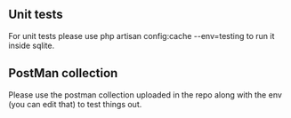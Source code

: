 ## Unit tests

For unit tests please use php artisan config:cache --env=testing to run it inside sqlite.

## PostMan collection

Please use the postman collection uploaded in the repo along with the env (you can edit that) to test things out.